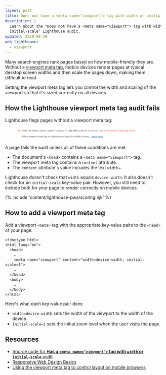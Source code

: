 ```yaml
---
layout: post
title: Does not have a <meta name="viewport"> tag with width or initial-scale
description: |
  Learn about the "Does not have a <meta name="viewport"> tag with width or
  initial-scale" Lighthouse audit.
updated: 2019-08-20
web_lighthouse:
  - viewport
---
```


Many search engines rank pages based on how mobile-friendly they are.
Without a [viewport meta tag](https://developer.mozilla.org/en-US/docs/Mozilla/Mobile/Viewport_meta_tag),
mobile devices render pages at typical desktop screen widths and then scale the
pages down, making them difficult to read.

Setting the viewport meta tag lets you control the
width and scaling of the viewport so that it's sized correctly on all devices.

## How the Lighthouse viewport meta tag audit fails

Lighthouse flags pages without a viewport meta tag:

<figure class="w-figure">
  <img class="w-screenshot w-screenshot" src="viewport.png" alt="Lighthouse audit shows page is missing a viewport">
</figure>

A page fails the audit unless all of these conditions are met:
- The document's `<head>` contains a `<meta name="viewport">` tag.
- The viewport meta tag contains a `content` attribute.
- The `content` attribute's value includes the text `width=`.

Lighthouse _doesn't_ check that `width` equals `device-width`. It also doesn't
check for an `initial-scale` key-value pair. However, you still need to include
both for your page to render correctly on mobile devices.

{% include 'content/lighthouse-pwa/scoring.njk' %}

## How to add a viewport meta tag

Add a viewport `<meta>` tag with the appropriate key-value pairs to the `<head>`
of your page:

```html/4
<!doctype html>
<html lang="en">
  <head>
    …
    <meta name="viewport" content="width=device-width, initial-scale=1">
    …
  </head>
  <body>
    …
  </body>
</html>
```

Here's what each key-value pair does:
- `width=device-width` sets the width of the viewport to the width of the device.
- `initial-scale=1` sets the initial zoom level when the user visits the page.

## Resources

- [Source code for **Has a `<meta name="viewport">` tag with `width` or `initial-scale`** audit](https://github.com/GoogleChrome/lighthouse/blob/master/lighthouse-core/audits/viewport.js)
- [Responsive Web Design Basics](https://developers.google.com/web/fundamentals/design-and-ux/responsive/#set-the-viewport)
- [Using the viewport meta tag to control layout on mobile browsers](https://developer.mozilla.org/en-US/docs/Mozilla/Mobile/Viewport_meta_tag)
